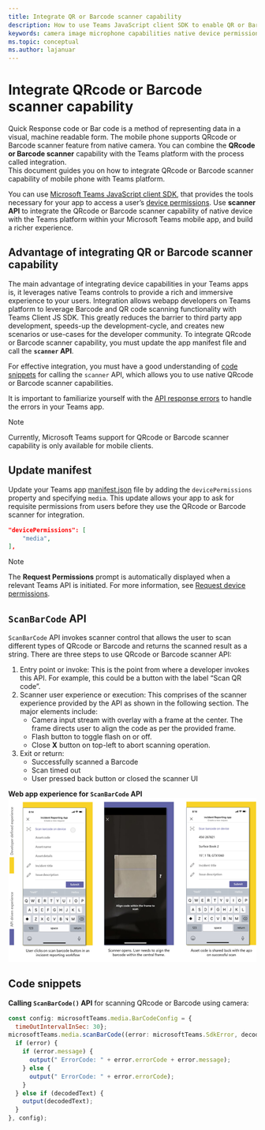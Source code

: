 ```yaml
---
title: Integrate QR or Barcode scanner capability
description: How to use Teams JavaScript client SDK to enable QR or Barcode scanner capability
keywords: camera image microphone capabilities native device permissions media qr barcode scanner
ms.topic: conceptual
ms.author: lajanuar
---
```


# Integrate QRcode or Barcode scanner capability 

Quick Response code or Bar code is a method of representing data in a visual, machine readable form. The mobile phone supports QRcode or Barcode scanner feature from native camera. You can combine the **QRcode or Barcode scanner** capability with the Teams platform with the process called integration.  
This document guides you on how to integrate QRcode or Barcode scanner capability of mobile phone with Teams platform. 

You can use [Microsoft Teams JavaScript client SDK](/javascript/api/overview/msteams-client?view=msteams-client-js-latest&preserve-view=true), that provides the tools necessary for your app to access a user’s [device permissions](native-device-permissions.md). Use **scanner API** to integrate the QRcode or Barcode scanner capability of native device with the Teams platform within your Microsoft Teams mobile app, and build a richer experience. 

## Advantage of integrating QR or Barcode scanner capability

The main advantage of integrating device capabilities in your Teams apps is, it leverages native Teams controls to provide a rich and immersive experience to your users. Integration allows webapp developers on Teams platform to leverage Barcode and QR code scanning functionality with Teams Client JS SDK. This greatly reduces the barrier to third party app development, speeds-up the development-cycle, and creates  new scenarios or use-cases for the developer community.
To integrate QRcode or Barcode scanner capability, you must update the app manifest file and call the **`scanner` API**. 

For effective integration, you must have a good understanding of [code snippets](#code-snippets) for calling the `scanner` API, which allows you to use native QRcode or Barcode scanner capabilities.

It is important to familiarize yourself with the [API response errors](#error-handling) to handle the errors in your Teams app.

> [!NOTE] 
> Currently, Microsoft Teams support for QRcode or Barcode scanner capability is only available for mobile clients.

## Update manifest

Update your Teams app [manifest.json](../../resources/schema/manifest-schema.md#devicepermissions) file by adding the `devicePermissions` property and specifying `media`. This update allows your app to ask for requisite permissions from users before they use the QRcode or Barcode scanner for integration.

``` json
"devicePermissions": [
    "media",
],
```

> [!NOTE]
> The **Request Permissions** prompt is automatically displayed when a relevant Teams API is initiated. For more information, see [Request device permissions](native-device-permissions.md).

## `ScanBarCode` API

`ScanBarCode` API invokes scanner control that allows the user to scan different types of QRcode or Barcode and returns the scanned result as a string.
There are three steps to use QRcode or Barcode scanner API: 
1.	Entry point or invoke: This is the point from where a developer invokes this API. For example, this could be a button with the label “Scan QR code”. 
1.	Scanner user experience or execution: This comprises of the scanner experience provided by the API as shown in the following section. The major elements include: 
    * Camera input stream with overlay with a frame at the center. The frame directs user to align the code as per the provided frame. 
    * Flash button to toggle flash on or off. 
    * Close **X** button on top-left to abort scanning operation. 
1.	Exit or return:  
    * Successfully scanned a Barcode 
    * Scan timed out 
    * User pressed back button or closed the scanner UI 

**Web app experience for `ScanBarCode` API**
![web app experience for qrcode or barcode scanner capability](../../assets/images/tabs/qr-barcode-scanner-capability.png)

## Code snippets

**Calling `ScanBarCode()` API** for scanning QRcode or Barcode using camera:

```javascript
const config: microsoftTeams.media.BarCodeConfig = {
  timeOutIntervalInSec: 30};
microsoftTeams.media.scanBarCode((error: microsoftTeams.SdkError, decodedText: string) => {
  if (error) {
    if (error.message) {
      output(" ErrorCode: " + error.errorCode + error.message);
    } else {
      output(" ErrorCode: " + error.errorCode);
    }
  } else if (decodedText) {
    output(decodedText);
  }
}, config);
```
